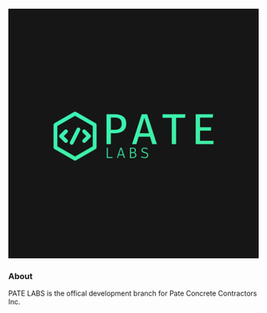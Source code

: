![LOGO](/logo.jpg)

### About

PATE LABS is the offical development branch for Pate Concrete Contractors Inc.
